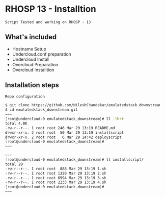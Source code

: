 # RHOSP 13 - Installtion  

	Script Tested and working on RHOSP - 13


What's included
---------------
* Hostname Setup
* Undercloud.conf preparation
* Undercloud Install
* Overcloud Preparation
* Overcloud Installtion

Installation steps
------------------

```bash
Repo configuration

```

```bash
$ git clone https://github.com/NileshChandekar/emulatedstack_downstream.git
$ cd emulatedstack_downstream.git
~~~
[root@undercloud-0 emulatedstack_downstream]# ll -lhrt
total 4.0K
-rw-r--r--. 1 root root 246 Mar 29 13:19 README.md
drwxr-xr-x. 2 root root  50 Mar 29 13:19 installscript
drwxr-xr-x. 2 root root   6 Mar 29 14:42 deployscript
[root@undercloud-0 emulatedstack_downstream]#
~~~

~~~
[root@undercloud-0 emulatedstack_downstream]# ll installscript/
total 20
-rw-r--r--. 1 root root  888 Mar 29 13:19 1.sh
-rw-r--r--. 1 root root 1320 Mar 29 13:19 2.sh
-rw-r--r--. 1 root root 6594 Mar 29 13:19 3.sh
-rw-r--r--. 1 root root 2233 Mar 29 13:19 4.sh
[root@undercloud-0 emulatedstack_downstream]#
~~~
```
